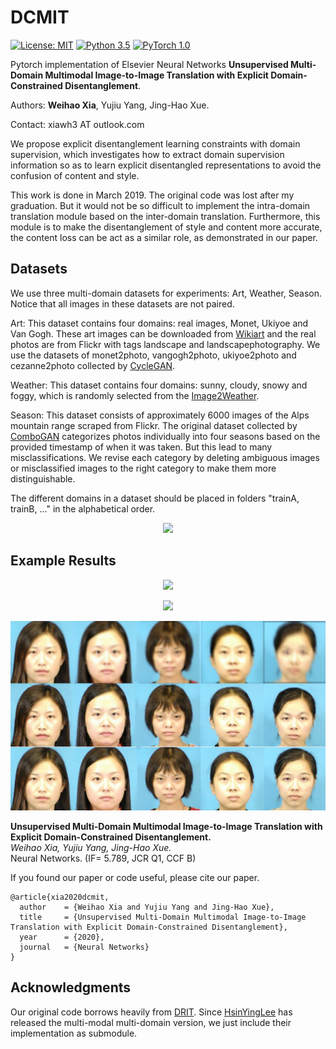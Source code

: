 # DCMIT
[![License: MIT](https://img.shields.io/badge/License-MIT-yellow.svg)](https://opensource.org/licenses/MIT)
[![Python 3.5](https://img.shields.io/badge/python-3.6-green.svg)](https://www.python.org/)
[![PyTorch 1.0](https://img.shields.io/badge/pytorch-1.0-green.svg)](https://pytorch.org/)


Pytorch implementation of Elsevier Neural Networks **Unsupervised Multi-Domain Multimodal Image-to-Image Translation with Explicit Domain-Constrained Disentanglement**.

Authors: **Weihao Xia**, Yujiu Yang, Jing-Hao Xue.

Contact: xiawh3 AT outlook.com

We propose explicit disentanglement learning constraints with domain supervision, which investigates how to extract domain supervision information so as to learn explicit disentangled representations to avoid the confusion of content and style.

This work is done in March 2019. The original code was lost after my graduation. But it would not be so difficult to implement the intra-domain translation module based on the inter-domain translation. Furthermore, this module is to make the disentanglement of style and content more accurate, the content loss can be act as a similar role, as demonstrated in our paper.

## Datasets

We use three multi-domain datasets for experiments: Art, Weather, Season. Notice that all images in these datasets are not paired.

Art: This dataset contains four domains: real images, Monet, Ukiyoe and Van Gogh. These art images can be downloaded from [Wikiart](https://www.wikiart.org/) and the real photos are from Flickr with tags landscape and landscapephotography. We use the datasets of monet2photo, vangogh2photo, ukiyoe2photo and cezanne2photo collected by [CycleGAN](https://github.com/junyanz/pytorch-CycleGAN-and-pix2pix).

Weather: This dataset contains four domains: sunny, cloudy, snowy and foggy, which is randomly selected from the [Image2Weather](https://www.cs.ccu.edu.tw/~wtchu/projects/Weather/index.html).

Season: This dataset consists of approximately 6000 images of the Alps mountain range scraped from Flickr. The original dataset collected by [ComboGAN](https://github.com/AAnoosheh/ComboGAN) categorizes photos individually into four seasons based on the provided timestamp of when it was taken. But this lead to many misclassifications. We revise each category by deleting ambiguous images or misclassified images to the right category to make them more distinguishable.

The different domains in a dataset should be placed in folders "trainA, trainB, ..." in the alphabetical order.

<p align="center">
  <img src="/asserts/data-samples.png">
</p>

## Example Results

<p align="center">
  <img src="/asserts/art_d4_result.png">
</p>

<p align="center">
  <img src="/asserts/compare_season_results.png">
</p>

<p align="center">
  <img src="/asserts/deblur_ours.jpg">
</p>

**Unsupervised Multi-Domain Multimodal Image-to-Image Translation with Explicit Domain-Constrained Disentanglement.**</br>
*Weihao Xia, Yujiu Yang, Jing-Hao Xue.*</br>
Neural Networks. (IF= 5.789, JCR Q1, CCF B)

If you found our paper or code useful, please cite our paper.
```
@article{xia2020dcmit,
  author    = {Weihao Xia and Yujiu Yang and Jing-Hao Xue},
  title     = {Unsupervised Multi-Domain Multimodal Image-to-Image Translation with Explicit Domain-Constrained Disentanglement},
  year      = {2020},
  journal   = {Neural Networks}
}
```

## Acknowledgments

Our original code borrows heavily from [DRIT](https://github.com/HsinYingLee/DRIT). Since [HsinYingLee](http://vllab.ucmerced.edu/hylee/) has released the multi-modal multi-domain version, we just include their implementation as submodule.